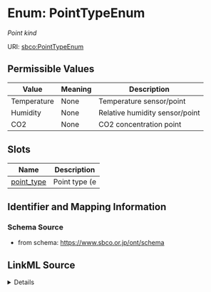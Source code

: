 # Enum: PointTypeEnum 




_Point kind_



URI: [sbco:PointTypeEnum](https://www.sbco.or.jp/ont/PointTypeEnum)

## Permissible Values

| Value | Meaning | Description |
| --- | --- | --- |
| Temperature | None | Temperature sensor/point |
| Humidity | None | Relative humidity sensor/point |
| CO2 | None | CO2 concentration point |




## Slots

| Name | Description |
| ---  | --- |
| [point_type](point_type.md) | Point type (e |





## Identifier and Mapping Information






### Schema Source


* from schema: https://www.sbco.or.jp/ont/schema






## LinkML Source

<details>
```yaml
name: PointTypeEnum
description: Point kind
from_schema: https://www.sbco.or.jp/ont/schema
rank: 1000
permissible_values:
  Temperature:
    text: Temperature
    description: Temperature sensor/point
  Humidity:
    text: Humidity
    description: Relative humidity sensor/point
  CO2:
    text: CO2
    description: CO2 concentration point

```
</details>
